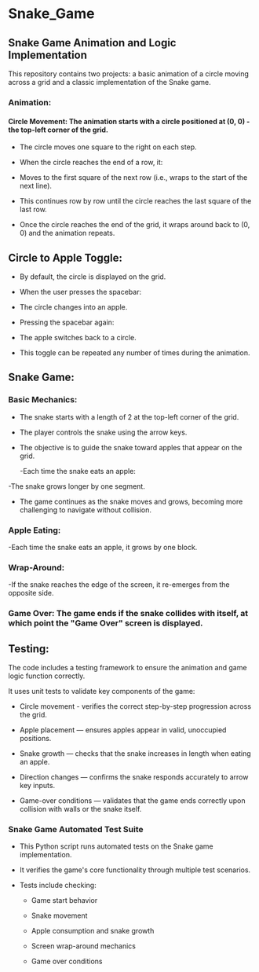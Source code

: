 # Snake_Game

 ## Snake Game Animation and Logic Implementation

This repository contains two projects: a basic animation of a circle moving across a grid and a classic implementation of the Snake game.

### Animation:
#### Circle Movement: The animation starts with a circle positioned at (0, 0) - the top-left corner of the grid.

- The circle moves one square to the right on each step.

- When the circle reaches the end of a row, it:

- Moves to the first square of the next row (i.e., wraps to the start of the next line).

- This continues row by row until the circle reaches the last square of the last row.

- Once the circle reaches the end of the grid, it wraps around back to (0, 0) and the animation repeats.


## Circle to Apple Toggle: 

- By default, the circle is displayed on the grid.

- When the user presses the spacebar:

- The circle changes into an apple.

- Pressing the spacebar again:

- The apple switches back to a circle.

- This toggle can be repeated any number of times during the animation.

## Snake Game:
### Basic Mechanics: 

- The snake starts with a length of 2 at the top-left corner of the grid.

- The player controls the snake using the arrow keys.
  
- The objective is to guide the snake toward apples that appear on the grid.
  
    -Each time the snake eats an apple:
  
-The snake grows longer by one segment.

- The game continues as the snake moves and grows, becoming more challenging to navigate without collision.

### Apple Eating: 
-Each time the snake eats an apple, it grows by one block.

### Wrap-Around: 

-If the snake reaches the edge of the screen, it re-emerges from the opposite side.

### Game Over: The game ends if the snake collides with itself, at which point the "Game Over" screen is displayed.

## Testing:

The code includes a testing framework to ensure the animation and game logic function correctly.

It uses unit tests to validate key components of the game:

- Circle movement - verifies the correct step-by-step progression across the grid.

- Apple placement — ensures apples appear in valid, unoccupied positions.

- Snake growth — checks that the snake increases in length when eating an apple.

- Direction changes — confirms the snake responds accurately to arrow key inputs.

- Game-over conditions — validates that the game ends correctly upon collision with walls or the snake itself.




### Snake Game Automated Test Suite

- This Python script runs automated tests on the Snake game implementation.

- It verifies the game's core functionality through multiple test scenarios.

- Tests include checking:

   - Game start behavior

   - Snake movement

   - Apple consumption and snake growth

   - Screen wrap-around mechanics

   - Game over conditions
